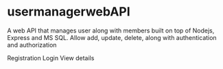 # usermanagerwebAPI
A web API that manages user along with members built on top of Nodejs, Express and MS SQL. Allow  add, update, delete, along with authentication and authorization

Registration
Login
View details